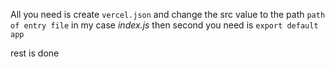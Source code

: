 All you need is create `vercel.json`
and change the src value to the path `path of entry file` in my case _index.js_
then second you need is 
`export default app`

rest is done